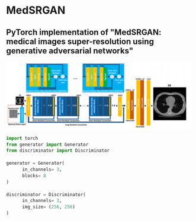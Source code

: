 # MedSRGAN
## PyTorch implementation of "MedSRGAN: medical images super-resolution using generative adversarial networks"

<img src="./img/medsrgan.PNG" width="500px"></img>

```python
import torch
from generator import Generator
from discriminator import Discriminator

generator = Generator(
      in_channels= 3,
      blocks= 8
)

discriminator = Discriminator(
      in_channels= 3, 
      img_size= (256, 256)
)
```
